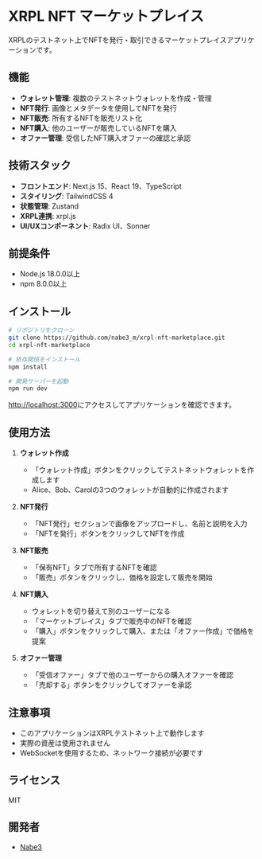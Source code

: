 # XRPL NFT マーケットプレイス

XRPLのテストネット上でNFTを発行・取引できるマーケットプレイスアプリケーションです。

## 機能

- **ウォレット管理**: 複数のテストネットウォレットを作成・管理
- **NFT発行**: 画像とメタデータを使用してNFTを発行
- **NFT販売**: 所有するNFTを販売リスト化
- **NFT購入**: 他のユーザーが販売しているNFTを購入
- **オファー管理**: 受信したNFT購入オファーの確認と承認

## 技術スタック

- **フロントエンド**: Next.js 15、React 19、TypeScript
- **スタイリング**: TailwindCSS 4
- **状態管理**: Zustand
- **XRPL連携**: xrpl.js
- **UI/UXコンポーネント**: Radix UI、Sonner

## 前提条件

- Node.js 18.0.0以上
- npm 8.0.0以上

## インストール

```bash
# リポジトリをクローン
git clone https://github.com/nabe3_m/xrpl-nft-marketplace.git
cd xrpl-nft-marketplace

# 依存関係をインストール
npm install

# 開発サーバーを起動
npm run dev
```

[http://localhost:3000](http://localhost:3000)にアクセスしてアプリケーションを確認できます。

## 使用方法

1. **ウォレット作成**
   - 「ウォレット作成」ボタンをクリックしてテストネットウォレットを作成します
   - Alice、Bob、Carolの3つのウォレットが自動的に作成されます

2. **NFT発行**
   - 「NFT発行」セクションで画像をアップロードし、名前と説明を入力
   - 「NFTを発行」ボタンをクリックしてNFTを作成

3. **NFT販売**
   - 「保有NFT」タブで所有するNFTを確認
   - 「販売」ボタンをクリックし、価格を設定して販売を開始

4. **NFT購入**
   - ウォレットを切り替えて別のユーザーになる
   - 「マーケットプレイス」タブで販売中のNFTを確認
   - 「購入」ボタンをクリックして購入、または「オファー作成」で価格を提案

5. **オファー管理**
   - 「受信オファー」タブで他のユーザーからの購入オファーを確認
   - 「売却する」ボタンをクリックしてオファーを承認

## 注意事項

- このアプリケーションはXRPLテストネット上で動作します
- 実際の資産は使用されません
- WebSocketを使用するため、ネットワーク接続が必要です

## ライセンス

MIT

## 開発者

- [Nabe3](https://github.com/nabe3_m)
